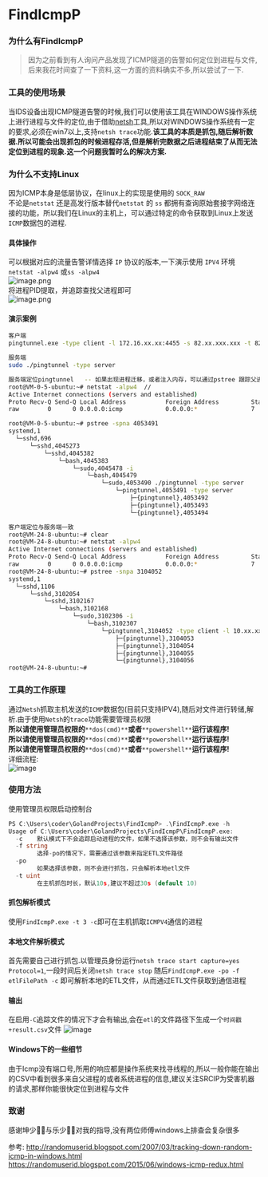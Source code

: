 # FindIcmpP
<a name="UjTPi"></a>
### 为什么有FindIcmpP
> 因为之前看到有人询问产品发现了ICMP隧道的告警如何定位到进程与文件,后来我花时间查了一下资料,这一方面的资料确实不多,所以尝试了一下.

<a name="im8so"></a>
### 工具的使用场景
当IDS设备出现ICMP隧道告警的时候,我们可以使用该工具在WINDOWS操作系统上进行进程与文件的定位,由于借助[netsh](https://docs.microsoft.com/zh-cn/windows-server/networking/technologies/netsh/netsh)工具,所以对WINDOWS操作系统有一定的要求,必须在win7以上,支持`netsh trace`功能.**该工具的本质是抓包,随后解析数据.所以可能会出现抓包的时候进程存活,但是解析完数据之后进程结束了从而无法定位到进程的现象.这一个问题我暂时么的解决方案.**
<a name="C6Ajl"></a>
### 为什么不支持Linux
因为ICMP本身是低层协议，在linux上的实现是使用的 `SOCK_RAW`<br />不论是`netstat` 还是高发行版本替代`netstat` 的 `ss` 都拥有查询原始套接字网络连接的功能，所以我们在Linux的主机上，可以通过特定的命令获取到Linux上发送`ICMP`数据包的进程.
<a name="sRl3O"></a>
#### 具体操作
可以根据对应的流量告警详情选择 `IP` 协议的版本,一下演示使用 `IPV4` 环境<br />`netstat -alpw4` 或`ss -alpw4`<br />![image.png](https://cdn.nlark.com/yuque/0/2022/png/2078172/1645181091633-64ebdf57-ea27-4031-8fe8-20d39d678be2.png#clientId=u3a505023-864d-4&crop=0&crop=0&crop=1&crop=1&from=paste&height=70&id=u0d1f3465&margin=%5Bobject%20Object%5D&name=image.png&originHeight=94&originWidth=1030&originalType=binary&ratio=1&rotation=0&showTitle=false&size=13456&status=done&style=none&taskId=ud74da398-9626-441b-9b13-b50e33c0167&title=&width=761.983154296875)<br />将进程PID提取，并追踪查找父进程即可<br />![image.png](https://cdn.nlark.com/yuque/0/2022/png/2078172/1645181447166-53ab5b74-f719-4403-b373-97d77d488e7e.png#clientId=u3a505023-864d-4&crop=0&crop=0&crop=1&crop=1&from=paste&height=169&id=u9abd9c0a&margin=%5Bobject%20Object%5D&name=image.png&originHeight=295&originWidth=1337&originalType=binary&ratio=1&rotation=0&showTitle=false&size=31984&status=done&style=none&taskId=u44fb1115-89ca-4491-92ab-3ed35e8bae4&title=&width=766.4957885742188)
<a name="TTYVj"></a>
#### 演示案例
```bash
客户端
pingtunnel.exe -type client -l 172.16.xx.xx:4455 -s 82.xx.xxx.xxx -t 82.xx.xxx.xxx:4455 -tcp 1

服务端
sudo ./pingtunnel -type server

服务端定位pingtunnel   -- 如果出现进程迁移，或者注入内存，可以通过pstree 跟踪父进程
root@VM-0-5-ubuntu:~# netstat -alpw4  //
Active Internet connections (servers and established)
Proto Recv-Q Send-Q Local Address           Foreign Address         State       PID/Program name    
raw        0      0 0.0.0.0:icmp            0.0.0.0:*               7           4053491/./pingtunne 

root@VM-0-5-ubuntu:~# pstree -spna 4053491
systemd,1
  └─sshd,696
      └─sshd,4045273 
          └─sshd,4045382  
              └─bash,4045383
                  └─sudo,4045478 -i
                      └─bash,4045479
                          └─sudo,4053490 ./pingtunnel -type server
                              └─pingtunnel,4053491 -type server
                                  ├─{pingtunnel},4053492
                                  ├─{pingtunnel},4053493
                                  └─{pingtunnel},4053494

客户端定位与服务端一致
root@VM-24-8-ubuntu:~# clear
root@VM-24-8-ubuntu:~# netstat -alpw4
Active Internet connections (servers and established)
Proto Recv-Q Send-Q Local Address           Foreign Address         State       PID/Program name    
raw        0      0 0.0.0.0:icmp            0.0.0.0:*               7           3104052/./pingtunne 
root@VM-24-8-ubuntu:~# pstree -snpa 3104052
systemd,1
  └─sshd,1106
      └─sshd,3102054 
          └─sshd,3102167  
              └─bash,3102168
                  └─sudo,3102306 -i
                      └─bash,3102307
                          └─pingtunnel,3104052 -type client -l 10.xx.xx.xx:4455 -s 82.xx.xx.xxx -t 82.1xx.xx.xx:4455 -tcp 1
                              ├─{pingtunnel},3104053
                              ├─{pingtunnel},3104054
                              ├─{pingtunnel},3104055
                              └─{pingtunnel},3104056
root@VM-24-8-ubuntu:~# 
```
<a name="IVZNv"></a>
### 工具的工作原理
通过`Netsh`抓取主机发送的`ICMP`数据包(目前只支持IPV4),随后对文件进行转储,解析.由于使用`Netsh`的`trace`功能需要管理员权限<br />**所以请使用管理员权限的**`**dos(cmd)**`**或者**`**powershell**`**运行该程序!**<br />**所以请使用管理员权限的**`**dos(cmd)**`**或者**`**powershell**`**运行该程序!**<br />**所以请使用管理员权限的**`**dos(cmd)**`**或者**`**powershell**`**运行该程序!**<br />详细流程:<br />
![image](https://user-images.githubusercontent.com/41547947/164730476-8ebd148b-19c3-452d-9f2f-af5339c980ee.png)

<a name="n04j6"></a>
### 使用方法
使用管理员权限启动控制台
```go
PS C:\Users\coder\GolandProjects\FindIcmpP> .\FindIcmpP.exe -h
Usage of C:\Users\coder\GolandProjects\FindIcmpP\FindIcmpP.exe:
  -c    默认模式下不会追踪启动进程的文件，如果不选择该参数，则不会有输出文件
  -f string
        选择-po的情况下，需要通过该参数来指定ETL文件路径
  -po
        如果选择该参数，则不会进行抓包，只会解析本地etl文件
  -t uint
        在主机抓包时长，默认10s,建议不超过30s (default 10)
```
<a name="M0kdL"></a>
#### 抓包解析模式
使用`FindIcmpP.exe -t 3 -c`即可在主机抓取`ICMPV4`通信的进程

<a name="XzicA"></a>
#### 本地文件解析模式
首先需要自己进行抓包.以管理员身份运行`netsh trace start capture=yes Protocol=1`,一段时间后关闭`netsh trace stop`
随后`FindIcmpP.exe -po -f etlFilePath -c` 即可解析本地的ETL文件，从而通过ETL文件获取到通信进程
<a name="Nklz5"></a>
#### 输出
在启用`-C`追踪文件的情况下才会有输出,会在`etl`的文件路径下生成一个`时间戳+result.csv`文件
![image](https://user-images.githubusercontent.com/41547947/164730915-6d7fbc78-4441-4baf-b85f-909ed235223b.png)

#### Windows下的一些细节
由于Icmp没有端口号,所用的响应都是操作系统来找寻线程的,所以一般你能在输出的CSV中看到很多来自父进程的或者系统进程的信息,建议关注SRCIP为受害机器的请求,那样你能很快定位到进程与文件
### 致谢
感谢坤少🦸‍♂️与乐少🦸‍♂️对我的指导,没有两位师傅windows上排查会复杂很多

参考:
http://randomuserid.blogspot.com/2007/03/tracking-down-random-icmp-in-windows.html
https://randomuserid.blogspot.com/2015/06/windows-icmp-redux.html
